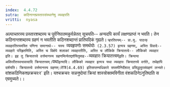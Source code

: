 ```yaml
---
index:  4.4.72
sutra:  कठिनान्तप्रस्तारसंस्थानेषु व्यवहरति
vritti:  nyasa
---
```


अल्पाच्तरस्य प्रस्तारशब्दस्य च पूर्वनिपातमकुर्वन्नेतत् सूचयति-- अन्यदपि कार्यं लक्षणप्राप्तं न भवति। तेन कठिनान्तशब्दस्य ग्रहणं न भवतीति कठिनशब्दान्तं प्रातिपदिकं गृह्यते। `प्हरतिरयम्-- प्रा.मु. पाठःफ् व्यवहरतिरयमस्ति पणिना समानार्थः-- यस्य `व्यवहृपणोः समर्थयोः` (2.3.57) इत्यत्र ग्रहणम्, अस्ति विवादे-- व्यवहारे परिहृतमिति, अस्ति च विक्षेपे शलाकां व्यवहरतीति, अस्ति च लौकिके क्रियातत्वे-- लौकिको व्यवहार इति। इह तु क्रियातत्त्वे वर्त्तमानस्य ग्रहणमित्येतद्दर्शयितुमाह--`व्यवहारः क्रियातत्त्वम्` इति। क्रियाया अविपरीतस्वभावत्वादि क्रियातत्त्वम्। `यथा` इत्यादि। लौकिको व्यवहार इत्यत्र यथा व्यवहारः क्रियातत्त्वे वर्त्तते, तथेहापि दर्शयति। क्रियातत्त्वे वर्त्तमानस्य ग्रहणम्। `तत्र` (4.4.69) इतिसप्तम्यधिकारे सप्तमीनिर्देशात् प्रसिद्ध्युपसंग्रहणं लभ्यते। `वांशकठिनिकश्छक्रचरःर` इति। यश्चक्रचरः सन्ननुष्ठेयां क्रियां शास्त्रोक्तमविगीता वंशकठिनेऽनुतिष्ठति स एवमुच्यते।।

